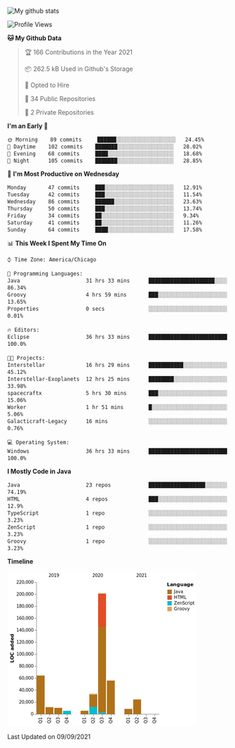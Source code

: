 ![My github stats](https://github-readme-stats.vercel.app/api?username=romvoid95&theme=gruvbox&include_all_commits=true&show_icons=true")

<!--START_SECTION:waka-->
![Profile Views](http://img.shields.io/badge/Profile%20Views-2-blue)

**🐱 My Github Data** 

> 🏆 166 Contributions in the Year 2021
 > 
> 📦 262.5 kB Used in Github's Storage 
 > 
> 💼 Opted to Hire
 > 
> 📜 34 Public Repositories 
 > 
> 🔑 2 Private Repositories  
 > 
**I'm an Early 🐤** 

```text
🌞 Morning    89 commits     ██████░░░░░░░░░░░░░░░░░░░   24.45% 
🌆 Daytime    102 commits    ███████░░░░░░░░░░░░░░░░░░   28.02% 
🌃 Evening    68 commits     ████░░░░░░░░░░░░░░░░░░░░░   18.68% 
🌙 Night      105 commits    ███████░░░░░░░░░░░░░░░░░░   28.85%

```
📅 **I'm Most Productive on Wednesday** 

```text
Monday       47 commits     ███░░░░░░░░░░░░░░░░░░░░░░   12.91% 
Tuesday      42 commits     ███░░░░░░░░░░░░░░░░░░░░░░   11.54% 
Wednesday    86 commits     ██████░░░░░░░░░░░░░░░░░░░   23.63% 
Thursday     50 commits     ███░░░░░░░░░░░░░░░░░░░░░░   13.74% 
Friday       34 commits     ██░░░░░░░░░░░░░░░░░░░░░░░   9.34% 
Saturday     41 commits     ██░░░░░░░░░░░░░░░░░░░░░░░   11.26% 
Sunday       64 commits     ████░░░░░░░░░░░░░░░░░░░░░   17.58%

```


📊 **This Week I Spent My Time On** 

```text
⌚︎ Time Zone: America/Chicago

💬 Programming Languages: 
Java                     31 hrs 33 mins      █████████████████████░░░░   86.34% 
Groovy                   4 hrs 59 mins       ███░░░░░░░░░░░░░░░░░░░░░░   13.65% 
Properties               0 secs              ░░░░░░░░░░░░░░░░░░░░░░░░░   0.01%

🔥 Editors: 
Eclipse                  36 hrs 33 mins      █████████████████████████   100.0%

🐱‍💻 Projects: 
Interstellar             16 hrs 29 mins      ███████████░░░░░░░░░░░░░░   45.12% 
Interstellar-Exoplanets  12 hrs 25 mins      ████████░░░░░░░░░░░░░░░░░   33.98% 
spacecraftx              5 hrs 30 mins       ███░░░░░░░░░░░░░░░░░░░░░░   15.06% 
Worker                   1 hr 51 mins        █░░░░░░░░░░░░░░░░░░░░░░░░   5.06% 
Galacticraft-Legacy      16 mins             ░░░░░░░░░░░░░░░░░░░░░░░░░   0.76%

💻 Operating System: 
Windows                  36 hrs 33 mins      █████████████████████████   100.0%

```

**I Mostly Code in Java** 

```text
Java                     23 repos            ██████████████████░░░░░░░   74.19% 
HTML                     4 repos             ███░░░░░░░░░░░░░░░░░░░░░░   12.9% 
TypeScript               1 repo              ░░░░░░░░░░░░░░░░░░░░░░░░░   3.23% 
ZenScript                1 repo              ░░░░░░░░░░░░░░░░░░░░░░░░░   3.23% 
Groovy                   1 repo              ░░░░░░░░░░░░░░░░░░░░░░░░░   3.23%

```


**Timeline**

![Chart not found](https://raw.githubusercontent.com/ROMVoid95/ROMVoid95/master/charts/bar_graph.png) 


 Last Updated on 09/09/2021
<!--END_SECTION:waka-->
